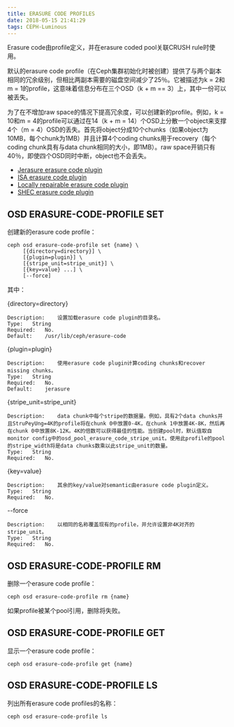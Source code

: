 ```yaml
---
title: ERASURE CODE PROFILES
date: 2018-05-15 21:41:29
tags: CEPH-Luminous
---
```


Erasure code由profile定义，并在erasure coded pool关联CRUSH rule时使用。

默认的erasure code profile（在Ceph集群初始化时被创建）提供了与两个副本相同的冗余级别，但相比两副本需要的磁盘空间减少了25％。它被描述为k = 2和m = 1的profile，这意味着信息分布在三个OSD（k + m == 3）上，其中一份可以被丢失。

为了在不增加raw space的情况下提高冗余度，可以创建新的profile。例如，k = 10和m = 4的profile可以通过在14（k + m = 14）个OSD上分散一个object来支撑4个（m = 4）OSD的丢失。首先将object分成10个chunks（如果object为10MB，每个chunk为1MB）并且计算4个coding chunks用于recovery（每个coding chunk具有与data chunk相同的大小，即1MB）。raw space开销只有40％，即使四个OSD同时中断，object也不会丢失。

- [Jerasure erasure code plugin](http://docs.ceph.com/docs/master/rados/operations/erasure-code-jerasure/)
- [ISA erasure code plugin](http://docs.ceph.com/docs/master/rados/operations/erasure-code-isa/)
- [Locally repairable erasure code plugin](http://docs.ceph.com/docs/master/rados/operations/erasure-code-lrc/)
- [SHEC erasure code plugin](http://docs.ceph.com/docs/master/rados/operations/erasure-code-shec/)

## OSD ERASURE-CODE-PROFILE SET

创建新的erasure code profile：

````
ceph osd erasure-code-profile set {name} \
     [{directory=directory}] \
     [{plugin=plugin}] \
     [{stripe_unit=stripe_unit}] \
     [{key=value} ...] \
     [--force]
````

其中：

{directory=directory}

````
Description:	设置加载erasure code plugin的目录名。
Type:	String
Required:	No.
Default:	/usr/lib/ceph/erasure-code
````

{plugin=plugin}

````
Description:	使用erasure code plugin计算coding chunks和recover missing chunks。
Type:	String
Required:	No.
Default:	jerasure
````

{stripe_unit=stripe_unit}

````
Description:	data chunk中每个stripe的数据量。例如，具有2个data chunks并且StruPeyUng=4K的profile将在chunk 0中放置0-4K，在chunk 1中放置4K-8K，然后再在chunk 0中放置8K-12K。4K的倍数可以获得最佳的性能。当创建pool时，默认值取自monitor config中的osd_pool_erasure_code_stripe_unit。使用此profile的pool的stripe_width将是data chunks数乘以此stripe_unit的数量。
Type:	String
Required:	No.
````

{key=value}

````
Description:	其余的key/value对semantic由erasure code plugin定义。
Type:	String
Required:	No.
````

--force

````
Description:	以相同的名称覆盖现有的profile，并允许设置非4K对齐的stripe_unit。
Type:	String
Required:	No.
````

## OSD ERASURE-CODE-PROFILE RM

删除一个erasure code profile：

````
ceph osd erasure-code-profile rm {name}
````

如果profile被某个pool引用，删除将失败。

## OSD ERASURE-CODE-PROFILE GET

显示一个erasure code profile：

````
ceph osd erasure-code-profile get {name}
````

## OSD ERASURE-CODE-PROFILE LS

列出所有erasure code profiles的名称：

````
ceph osd erasure-code-profile ls
````